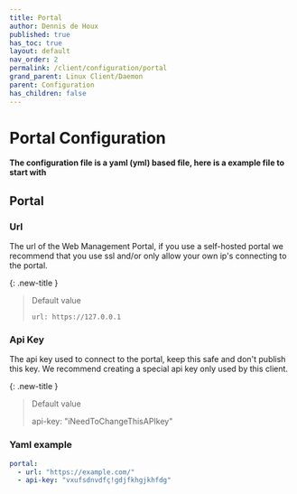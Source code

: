 ```yaml
---
title: Portal
author: Dennis de Houx
published: true
has_toc: true
layout: default
nav_order: 2
permalink: /client/configuration/portal
grand_parent: Linux Client/Daemon
parent: Configuration
has_children: false
---
```


# Portal Configuration

**The configuration file is a yaml (yml) based file, here is a example file to start with**

## Portal

### Url

The url of the Web Management Portal, if you use a self-hosted portal we recommend that you use ssl and/or only allow your own ip's connecting to the portal.

{: .new-title }

> Default value
>
> `url: https://127.0.0.1`

### Api Key

The api key used to connect to the portal, keep this safe and don't publish this key. We recommend creating a special api key only used by this client.

{: .new-title }

> Default value
>
> api-key: "iNeedToChangeThisAPIkey"

### Yaml example

```yaml
portal:
  - url: "https://example.com/"
  - api-key: "vxufsdnvdfç!gdjfkhgjkhfdg"
```
